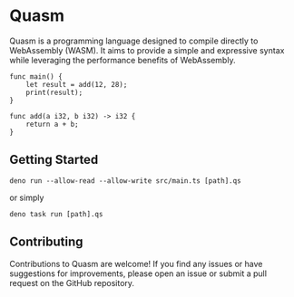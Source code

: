 # Quasm
Quasm is a programming language designed to compile directly to WebAssembly (WASM). It aims to provide a simple and expressive syntax while leveraging the performance benefits of WebAssembly.

```
func main() {
    let result = add(12, 28);
    print(result);
}

func add(a i32, b i32) -> i32 {
    return a + b;
}
```
## Getting Started
```deno run --allow-read --allow-write src/main.ts [path].qs```

or simply

```deno task run [path].qs```


## Contributing
Contributions to Quasm are welcome! If you find any issues or have suggestions for improvements, please open an issue or submit a pull request on the GitHub repository.